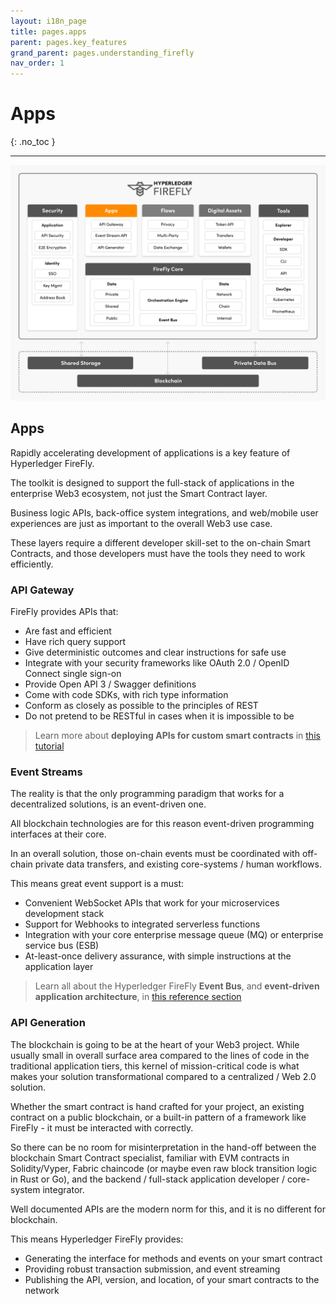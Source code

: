 ```yaml
---
layout: i18n_page
title: pages.apps
parent: pages.key_features
grand_parent: pages.understanding_firefly
nav_order: 1
---
```


# Apps
{: .no_toc }

---

![Hyperledger FireFly App Features](../../images/firefly_functionality_overview_apps.png)

## Apps

Rapidly accelerating development of applications is a key feature of Hyperledger FireFly.

The toolkit is designed to support the full-stack of applications in the enterprise Web3
ecosystem, not just the Smart Contract layer.

Business logic APIs, back-office system integrations, and web/mobile user experiences are just
as important to the overall Web3 use case.

These layers require a different developer skill-set to the on-chain Smart Contracts, and those
developers must have the tools they need to work efficiently.

### API Gateway

FireFly provides APIs that:

- Are fast and efficient
- Have rich query support
- Give deterministic outcomes and clear instructions for safe use
- Integrate with your security frameworks like OAuth 2.0 / OpenID Connect single sign-on
- Provide Open API 3 / Swagger definitions
- Come with code SDKs, with rich type information
- Conform as closely as possible to the principles of REST
- Do not pretend to be RESTful in cases when it is impossible to be

> Learn more about **deploying APIs for custom smart contracts** in [this tutorial](../../tutorials/custom_contracts/)

### Event Streams

The reality is that the only programming paradigm that works for a decentralized solutions,
is an event-driven one.

All blockchain technologies are for this reason event-driven programming interfaces at their core.

In an overall solution, those on-chain events must be coordinated with off-chain private
data transfers, and existing core-systems / human workflows.

This means great event support is a must:

- Convenient WebSocket APIs that work for your microservices development stack
- Support for Webhooks to integrated serverless functions
- Integration with your core enterprise message queue (MQ) or enterprise service bus (ESB)
- At-least-once delivery assurance, with simple instructions at the application layer

> Learn all about the Hyperledger FireFly **Event Bus**, and **event-driven application architecture**,
> in [this reference section](../../reference/events.html)

### API Generation

The blockchain is going to be at the heart of your Web3 project. While usually small in overall surface
area compared to the lines of code in the traditional application tiers, this kernel of
mission-critical code is what makes your solution transformational compared to a centralized / Web 2.0 solution.

Whether the smart contract is hand crafted for your project, an existing contract on a public blockchain,
or a built-in pattern of a framework like FireFly - it must be interacted with correctly.

So there can be no room for misinterpretation in the hand-off between the blockchain
Smart Contract specialist, familiar with EVM contracts in Solidity/Vyper, Fabric chaincode
(or maybe even raw block transition logic in Rust or Go), and the backend / full-stack
application developer / core-system integrator.

Well documented APIs are the modern norm for this, and it is no different for blockchain.

This means Hyperledger FireFly provides:

- Generating the interface for methods and events on your smart contract
- Providing robust transaction submission, and event streaming
- Publishing the API, version, and location, of your smart contracts to the network

